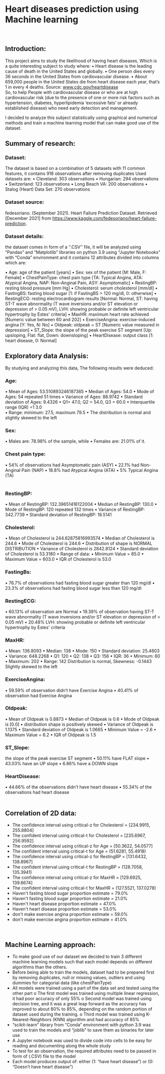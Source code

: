 # Heart diseases prediction using Machine learning

 
## Introduction:
	
  This project aims to study the likelihood of having heart diseases,
Which is a quite interesting subject to study where:
•	Heart disease is the leading cause of death in the United States and globally.
•	One person dies every 36 seconds in the United States from cardiovascular disease.
•	About 659,000 people in the United States die from heart disease each year, that’s 1 in every 4 deaths.
Source: www.cdc.gov/heartdisease
<br>
So, to help People with cardiovascular disease or who are at high cardiovascular risk (due to the presence of one or more risk factors such as hypertension, diabetes, hyperlipidemia ‘excessive fats’ or already established disease) who need early detection and management. <br>

I decided to analyze this subject statistically using graphical and numerical methods and train a machine learning model that can make good use of the dataset.
<br>
## Summary of research:
### Dataset:
The dataset is based on a combination of 5 datasets with 11 common features, it contains 918 observations after removing duplicates
Used datasets are:
•	Cleveland: 303 observations
•	Hungarian: 294 observations
•	Switzerland: 123 observations
•	Long Beach VA: 200 observations
•	Stalog (Heart) Data Set: 270 observations
<br>

### Dataset source: 
fedesoriano. (September 2021). Heart Failure Prediction Dataset. Retrieved [December 2021] from https://www.kaggle.com/fedesoriano/heart-failure-prediction.
<br>

### Dataset details:
the dataset comes in form of a ‘‘.CSV’’ file, it will be analyzed using “Pandas” and “Matplotlib” libraries on python 3.9 using “Jupyter Notebooks” with “Conda” environment and it contains 12 attributes divided into columns which are: <br>

•	Age: age of the patient [years]
•	Sex: sex of the patient [M: Male, F: Female]
•	ChestPainType: chest pain type [TA: Typical Angina, ATA: Atypical Angina, NAP: Non-Anginal Pain, ASY: Asymptomatic]
•	RestingBP: resting blood pressure [mm Hg]
•	Cholesterol: serum cholesterol [mm/dl]
•	FastingBS: fasting blood sugar [1: if FastingBS > 120 mg/dl, 0: otherwise]
•	RestingECG: resting electrocardiogram results [Normal: Normal, ST: having ST-T wave abnormality (T wave inversions and/or ST elevation or depression of > 0.05 mV), LVH: showing probable or definite left ventricular hypertrophy by Estes' criteria]
•	MaxHR: maximum heart rate achieved [Numeric value between 60 and 202]
•	ExerciseAngina: exercise-induced angina [Y: Yes, N: No]
•	Oldpeak: oldpeak = ST [Numeric value measured in depression]
•	ST_Slope: the slope of the peak exercise ST segment [Up: upsloping, Flat: flat, Down: downsloping]
•	HeartDisease: output class [1: heart disease, 0: Normal]
<br>

## Exploratory data Analysis:
By studying and analyzing this data, The following results were deduced:
 
### Age:
•	Mean of Ages: 53.510893246187365 
•	Median of Ages: 54.0 
•	Mode of Ages: 54 repeated 51 times
•	Variance of Ages: 88.9742 
•	Standard deviation of Ages: 9.4326
•	Q1= 47.0, Q2 = 54.0, Q3 = 60.0 
•	Interquartile range (IQR) =1 3.0  
•	Range: minimum: 27.5, maximum 79.5
•	The distribution is normal and slightly skewed to the left 
### Sex:
•	Males are: 78.98% of the sample, while
•	Females are: 21.01% of it.

### Chest pain type:
•	54% of observations had Asymptomatic pain (ASY)
•	22.1% had Non-Anginal Pain (NAP)
•	18.8% had Atypical Angina (ATA)
•	5% Typical Angina (TA)
<br>
 
### RestingBP:
•	Mean of RestingBP: 132.39651416122004 
•	Median of RestingBP: 130.0 
•	Mode of RestingBP: 120 repeated 132 times
•	Variance of RestingBP: 342.7739 
•	Standard deviation of RestingBP: 18.5141
<br>


### Cholesterol:
•	Mean of Cholesterol is 244.62875816993574
•	Median of Cholesterol is 244.6
•	Mode of Cholesterol is 244.6
•	Distribution of shape is NORMAL DISTRIBUTION
•	Variance of Cholesterol is 2842.8124
•	Standard deviation of Cholesterol is 53.3180
•	Range of data:
•	Minimum Value = 85.0
•	Maximum Value = 603.0
•	IQR of Cholesterol is 53.0
<br>

### FastingBs:
•	76.7% of observations had fasting blood sugar greater than 120 mg/dl
•	23.3% of observations had fasting blood sugar less than 120 mg/dl
<br>
### RestingECG:
•	60.13% of observation are Normal
•	19.39% of observation having ST-T wave abnormality (T wave inversions and/or ST elevation or depression of > 0.05 mV)
•	20.48% LVH: showing probable or definite left ventricular hypertrophy by Estes' criteria
<br>
### MaxHR:
•	Mean: 136.8093
•	Median: 138
•	Mode: 150
•	Standard deviation: 25.4603
•	Variance: 648.2268
•	Q1: 120
•	Q2: 138
•	Q3: 156
•	IQR: 36
•	Minimum: 60
•	Maximum: 202
•	Range: 142
Distribution is normal, Skewness: -0.1443    
Slightly skewed to the left
<br>

### ExerciseAngina:
•	59.59% of observation didn’t have Exercise Angina
•	40.41% of observation had Exercise Angina
<br>

### Oldpeak:
•	Mean of Oldpeak is 0.8873
•	Median of Oldpeak is 0.6
•	Mode of Oldpeak is [0.0]
•	distribution shape is positively skewed
•	Variance of Oldpeak is 1.1375
•	Standard deviation of Oldpeak is 1.0665
•	Minimum Value = -2.6
•	Maximum Value = 6.2
•	IQR of Oldpeak is 1.5
<br>
### ST_Slope:
the slope of the peak exercise ST segment
•	50.11% have FLAT slope
•	43.03% have an UP slope
•	6.86% have a DOWN slope
<br>
### HeartDisease:
•	44.66% of the observations didn’t have heart disease
•	55.34% of the observations had heart disease
<br>
 
## Correlation of 2D data:

-	The confidence interval using critical-z for Cholesterol = [234.9915, 255.8804]
-	The confident interval using critical-t for Cholesterol = [235.6967, 256.9592]
-	The confidence interval using critical-z for Age = [50.3622, 54.0577] 
-	The confident interval using critical-t for Age = (51.6281, 55.4918) 
-	The confidence interval using critical-z for RestingBP = [131.6432, 138.8967] 
-	The confident interval using critical-t for RestingBP = (128.7058, 135.3941) 
-	The confidence interval using critical-z for MaxHR = [129.6925, 139.6674]
-	The confident interval using critical-t for MaxHR = (127.5521, 137.0278)
-	Haven't fasting blood sugar proportion estimate = 79.0%
-	Haven't fasting blood sugar proportion estimate = 21.0%
-	Haven't heart disease proportion estimate = 47.0%
-	Haven't heart disease proportion estimate = 53.0%
-	don't make exercise angina proportion estimate = 59.0%
-	don't make exercise angina proportion estimate = 41.0%
<br>

## Machine Learning approach:
-	To make good use of our dataset we decided to train 3 different machine learning models such that each model depends on different algorithms than the others.
-	Before being able to train the models, dataset had to be prepared first by removing duplicates, null or missing values, outliers and using dummies for categorial data (like chestPainType)
-	All models were trained using a part of the data set and tested using the other part
o	The first model was trained using multiple linear regression, it had poor accuracy of only 55%
o	Second model was trained using decision tree, and it was a great leap forward as the accuracy has improved to about 80% to 85%, depending on the random portion of dataset used during the training.
o	Third model was trained using K-Nearest-Neighbors (KNN) algorithm and had accuracy of 85%
-	“scikit-learn” library from “Conda” environment with python 3.9 was used to train the models and “joblib” to save them as binaries for later use
-	 A Jupyter notebook was used to divide code into cells to be easy for reading and documenting along the whole study 
-	To test for an observation, the required attributes need to be passed in form of (.CSV) file to the model
-	Each model produces output of:
either (1: “have heart disease”) or (0: “Doesn’t have heart disease”)
